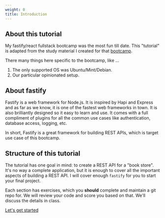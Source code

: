 ```yaml
---
weight: 0
title: Introduction
---
```


## About this tutorial

My fastify/react fullstack bootcamp was the most fun till date. This "tutorial" is 
adapted from the study material I created for that [bootcamp](http://example.com).

There many things here specific to the bootcamp, like ...
1. The only supported OS was Ubuntu/Mint/Debian.
2. Our particular opinionated setup.

## About fastify

Fastify is a web framework for Node.js. It is inspired by Hapi and Express and as far 
as we know, it is one of the fastest web frameworks in town. It is also brilliantly 
designed so it easy to learn and use. It comes with a full compliment of plugins for
all the common use cases like authentication, database access, logging, etc.

In short, Fastify is a great framework for building REST APIs, which is target use case 
of this bootcamp.

## Structure of this tutorial

The tutorial has one goal in mind: to create a REST API for a "book store". It's no
way a complete application, but it is enough to cover all the important aspects of
building a REST API. I will cover enough `fastify` for you to start your final project.

Each section has exercises, which you **should** complete and maintain a git repo for.
We will review your code and score you based on that. We'll discuss the details in
class.

[Let's get started](/docs/getting_started/)